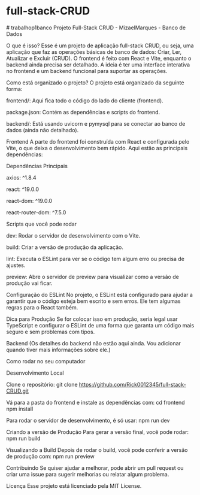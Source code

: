 # full-stack-CRUD
#   t r a b a l h o p 1 b a n c o 
 
Projeto Full-Stack CRUD - MizaelMarques - Banco de Dados

O que é isso?
Esse é um projeto de aplicação full-stack CRUD, ou seja, uma aplicação que faz as operações básicas de banco de dados: Criar, Ler, Atualizar e Excluir (CRUD). O frontend é feito com React e Vite, enquanto o backend ainda precisa ser detalhado. A ideia é ter uma interface interativa no frontend e um backend funcional para suportar as operações.

Como está organizado o projeto?
O projeto está organizado da seguinte forma:

frontend/: Aqui fica todo o código do lado do cliente (frontend).

package.json: Contém as dependências e scripts do frontend.

backend/: Está usando uvicorn e pymysql para se conectar ao banco de dados (ainda não detalhado).

Frontend
A parte do frontend foi construída com React e configurada pelo Vite, o que deixa o desenvolvimento bem rápido. Aqui estão as principais dependências:

Dependências Principais

axios: ^1.8.4

react: ^19.0.0

react-dom: ^19.0.0

react-router-dom: ^7.5.0

Scripts que você pode rodar

dev: Rodar o servidor de desenvolvimento com o Vite.

build: Criar a versão de produção da aplicação.

lint: Executa o ESLint para ver se o código tem algum erro ou precisa de ajustes.

preview: Abre o servidor de preview para visualizar como a versão de produção vai ficar.

Configuração do ESLint
No projeto, o ESLint está configurado para ajudar a garantir que o código esteja bem escrito e sem erros. Ele tem algumas regras para o React também.

Dica para Produção
Se for colocar isso em produção, seria legal usar TypeScript e configurar o ESLint de uma forma que garanta um código mais seguro e sem problemas com tipos.

Backend
(Os detalhes do backend não estão aqui ainda. Vou adicionar quando tiver mais informações sobre ele.)

Como rodar no seu computador

Desenvolvimento Local

Clone o repositório:
git clone https://github.com/Rick0012345/full-stack-CRUD.git

Vá para a pasta do frontend e instale as dependências com:
cd frontend
npm install

Para rodar o servidor de desenvolvimento, é só usar:
npm run dev

Criando a versão de Produção
Para gerar a versão final, você pode rodar:
npm run build

Visualizando a Build
Depois de rodar o build, você pode conferir a versão de produção com:
npm run preview

Contribuindo
Se quiser ajudar a melhorar, pode abrir um pull request ou criar uma issue para sugerir melhorias ou relatar algum problema.

Licença
Esse projeto está licenciado pela MIT License.
